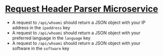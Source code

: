 # [Request Header Parser Microservice](https://www.freecodecamp.org/learn/apis-and-microservices/apis-and-microservices-projects/request-header-parser-microservice)

- A request to `/api/whoami` should return a JSON object with your IP address in the `ipaddress` key
- A request to `/api/whoami` should return a JSON object with your preferred language in the `language` key
- A request to `/api/whoami` should return a JSON object with your software in the `software` key
